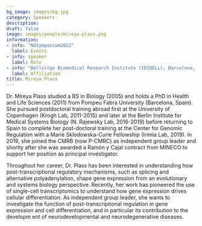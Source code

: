 ```yaml
---
bg_image: images/bg.jpg
category: Speakers
description: 
draft: false
image: images/people/mireya-plass.png
information:
- info: "NGSymposium2022"
  label: Events
- info: speaker
  label: Role
- info: "Bellvitge Biomedical Research Institute (IDIBELL), Barcelona, Spain"
  label: Affiliation
title: Mireya Plass
---
```


Dr. Mireya Plass studied a BS in Biology (2005) and holds a PhD in Health and Life Sciences (2011) from Pompeu Fabra University (Barcelona, Spain). She pursued postdoctoral training abroad first at the University of Copenhagen (Krogh Lab, 2011-2015) and later at the Berlin Institute for Medical Systems Biology (N. Rajewsky Lab, 2016-2019) before returning to Spain to complete her post-doctoral training at the Center for Genomic Regulation with a Marie Sklodowska-Curie Fellowship (Irimia Lab, 2019). In 2019, she joined the CMRB (now P-CMRC) as independent group leader and shortly after she was awarded a Ramón y Cajal contract from MINECO to support her position as principal investigator.

Throughout her career, Dr. Plass has been interested in understanding how post-transcriptional regulatory mechanisms, such as splicing and alternative polyadenylation, shape gene expression from an evolutionary and systems biology perspective. Recently, her work has pioneered the use of single-cell transcriptomics to understand how gene expression drives cellular differentiation. As independent group leader, she wants to investigate the function of post-transcriptional regulation in gene expression and cell differentiation, and in particular its contribution to the developm ent of neurodevelopmental and neurodegenerative diseases. 
